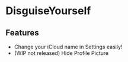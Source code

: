 # DisguiseYourself

## Features

* Change your iCloud name in Settings easily!
* (WIP not released) Hide Profile Picture
